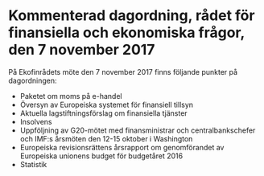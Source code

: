 # Kommenterad dagordning, rådet för finansiella och ekonomiska frågor, den 7 november 2017

På Ekofinrådets möte den 7 november 2017 finns följande punkter på dagordningen:

* Paketet om moms på e-handel
* Översyn av Europeiska systemet för finansiell tillsyn
* Aktuella lagstiftningsförslag om finansiella tjänster
* Insolvens
* Uppföljning av G20-mötet med finansministrar och centralbankschefer och IMF:s årsmöten den 12-15 oktober i Washington
* Europeiska revisionsrättens årsrapport om genomförandet av Europeiska unionens budget för budgetåret 2016
* Statistik
